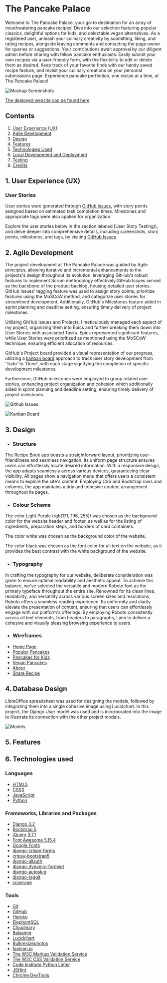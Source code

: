 # The Pancake Palace

Welcome to The Pancake Palace, your go-to destination for an array of mouthwatering pancake recipes! Dive into our selection featuring popular classics, delightful options for kids, and delectable vegan alternatives. As a registered user, unleash your culinary creativity by submitting, liking, and rating recipes, alongside leaving comments and contacting the page owner for queries or suggestions. Your contributions await approval by our diligent admin before sharing with fellow pancake enthusiasts. Easily submit your own recipes via a user-friendly form, with the flexibility to edit or delete them as desired. Keep track of your favorite finds with our handy saved recipe feature, and revisit your culinary creations on your personal submissions page. Experience pancake perfection, one recipe at a time, at The Pancake Palace!

![Mockup Screenshots]()


[The deployed website can be found here](https://vjp-recipe-book-821f4ac9817f.herokuapp.com/)

## Contents

1. [User Experience (UX)](#1-user-experience-ux)
2. [Agile Development](#2-agile-development)
3. [Design](#3-design)
4. [Features](#4-features)
5. [Technologies Used](#5-technologies-used)
6. [Local Development and Deployment](#6-local-development-and-deployment)
7. [Testing](#7-testing)
8. [Credits](#8-credits)

## 1. User Experience (UX)

### User Stories

User stories were generated through [GitHub Issues](https://github.com/vega-2135/the_pancake_palace/issues), with story points assigned based on estimated task completion times. Milestones and appropriate tags were also applied for organization.

Explore the user stories below in the section labeled [User Story Testing(), and delve deeper into comprehensive details, including screenshots, story points, milestones, and tags, by visiting [GitHub Issues](https://github.com/vega-2135/the_pancake_palace/issues).

## 2. Agile Development

The project development at The Pancake Palace was guided by Agile principles, allowing iterative and incremental enhancements to the projects's design throughout its evolution. leveraging GitHub's robust features to implement Scrum methodology effectively.GitHub Issues served as the backbone of the product backlog, housing detailed user stories. GitHub Issues' tagging feature was used to assign story points, prioritize features using the MoSCoW method, and categorize user stories for streamlined development. Additionally, GitHub's Milestones feature aided in sprint planning and deadline setting, ensuring timely delivery of project milestones.

Utilizing GitHub Issues and Projects, I meticulously managed each aspect of my project, organizing them into Epics and further breaking them down into User Stories with associated Tasks. Epics represented significant features, while User Stories were prioritized as mentioned using the MoSCoW technique, ensuring efficient allocation of resources.

GitHub's Project board provided a visual representation of our progress, utilizing a [kanban board](https://github.com/users/vega-2135/projects/2/views/1) approach to track user story development from 'Todo' to 'Done', with each stage signifying the completion of specific development milestones.


Furthermore, GitHub milestones were employed to group related user stories, enhancing project organization and cohesion which additionally aided in sprint planning and deadline setting, ensuring timely delivery of project milestones.

![Github Issues](docs_readme/images/issues_page.png)

![Kanban Board](docs_readme/images/project_kanban.png)

## 3. Design

- ### Structure
The Recipe Book app boasts a straightforward layout, prioritizing user-friendliness and seamless navigation. Its uniform page structure ensures users can effortlessly locate desired information. With a responsive design, the app adapts seamlessly across various devices, guaranteeing clear visibility. All pages show a navigation menu that offers users a consistent means to explore the site's content. Employing CSS and Bootstrap rows and columns, the app maintains a tidy and cohesive content arrangement throughout its pages.


- ### Colour Scheme

The color Light Purple (rgb(171, 196, 255)) was chosen as the background color for the website header and footer, as well as for the listing of ingredients, preparation steps, and borders of card containers.

The color white was chosen as the background color of the website.

The color black was chosen as the font color for all text on the website, as it provides the best contrast with the white background of the website.

- ### Typography

In crafting the typography for our website, deliberate consideration was given to ensure optimal readability and aesthetic appeal. To achieve this balance, we've selected the versatile and modern Roboto font as the primary typeface throughout the entire site. Renowned for its clean lines, readability, and versatility across various screen sizes and resolutions, Roboto offers a seamless reading experience. Its uniformity and clarity elevate the presentation of content, ensuring that users can effortlessly engage with our platform's offerings. By employing Roboto consistently across all text elements, from headers to paragraphs, I aim to deliver a cohesive and visually pleasing browsing experience to users.

- ### Wireframes
- [Home Page](docs_readme/wireframes/home_page.png)
- [Popular Pancakes](docs_readme/wireframes/popular_pancakes.png)
- [Pancakes for Kids](docs_readme/wireframes/pancakes_for_kids.png)
- [Vegan Pancakes](docs_readme/wireframes/vegan_pancakes.png)
- [About](docs_readme/wireframes/about.png)
- [Share Recipe](docs_readme/wireframes/share_recipe.png)


## 4. Database Design
LibreOffice spreadsheet was used for designing the models, followed by integrating them into a single cohesive image using Lucidchart. In this project, the Django User model was used and is incorporated into the image to illustrate its connection with the other project models.

![Models](docs_readme/db_design/models.png)

## 5. Features


## 6. Technologies used
### Languages

- [HTML5](https://en.wikipedia.org/wiki/HTML5)
- [CSS3](https://en.wikipedia.org/wiki/CSS)
- [JavaScript](https://en.wikipedia.org/wiki/JavaScript)
- [Python](https://en.wikipedia.org/wiki/Python_(programming_language))

### Frameworks, Libraries and Packages

- [Django 3.2](https://docs.djangoproject.com/en/3.2/)
- [Bootstrap 5](https://getbootstrap.com/)
- [jQuery 3.7.1](https://releases.jquery.com/)
- [Font Awesome 5.15.4](https://fontawesome.com/)
- [Google Fonts](https://fonts.google.com/)
- [django-crispy-forms](https://django-crispy-forms.readthedocs.io/en/latest/)
- [cripsy-bootstrap5](https://github.com/django-crispy-forms/crispy-bootstrap5)
- [django-allauth](https://django-allauth.readthedocs.io/en/latest/)
- [django-dynamic-formset](https://github.com/elo80ka/django-dynamic-formset)
- [django-autoslug](https://django-autoslug.readthedocs.io/en/stable/)
- [django-taggit](https://django-taggit.readthedocs.io/en/stable/)
- [coverage](https://coverage.readthedocs.io/en/7.2.7/)

### Tools

- [Git](https://git-scm.com/)
- [GitHub](https://github.com/)
- [Heroku](https://heroku.com/)
- [ElephantSQL](https://www.elephantsql.com/)
- [Cloudinary](https://cloudinary.com/)
- [Balsamiq](https://balsamiq.com/)
- [Lucidchart](https://www.lucidchart.com/pages)
- [Bulkresizephotos](https://bulkresizephotos.com/en?format=webp&quality=93)
- [favicon.io](https://favicon.io/)
- [The W3C Markup Validation Service](https://validator.w3.org/)
- [The W3C CSS Validation Service](https://jigsaw.w3.org/css-validator/)
- [Code Institute Python Linter](https://pep8ci.herokuapp.com/)
- [JSHint](https://jshint.com/)
- [Chrome DevTools](https://developer.chrome.com/docs/devtools/)
